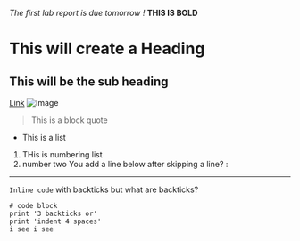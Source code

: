 *The first lab report is due tomorrow !*
**THIS IS BOLD**
# This will create a Heading
## This will be the sub heading
[Link](http://a.com)
![Image](http://https://static.tvtropes.org/pmwiki/pub/images/doraemon_asd.png)
> This is a block quote
* This is a list
1. THis is numbering list
2. number two
You add a line below after skipping a line? :

------
`Inline code` with backticks but what are backticks? 

```
# code block
print '3 backticks or'
print 'indent 4 spaces'
i see i see
```
